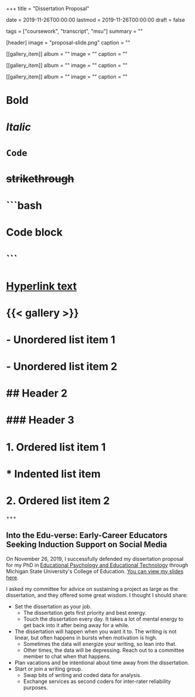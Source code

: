 +++
title = "Dissertation Proposal"

date = 2019-11-26T00:00:00
lastmod = 2019-11-26T00:00:00
draft = false

tags = ["coursework", "transcript", "msu"]
summary = ""

[header]
image = "proposal-slide.png"
caption = ""

[[gallery_item]]
album = ""
image = ""
caption = ""

[[gallery_item]]
album = ""
image = ""
caption = ""

[[gallery_item]]
album = ""
image = ""
caption = ""

# **Bold**
# *Italic*
# `Code`
# ~~strikethrough~~

# ```bash
# Code block
# ```
        
# [Hyperlink text](https://themes.gohugo.io/theme/academic/)
# {{< gallery >}}

# - Unordered list item 1
# - Unordered list item 2

# ## Header 2
# ### Header 3

# 1. Ordered list item 1
#    * Indented list item
# 2. Ordered list item 2

+++

## Into the Edu-verse: Early-Career Educators Seeking Induction Support on Social Media

On November 26, 2019, I successfully defended my dissertation proposal for my PhD in [Educational Psychology and Educational Technology](http://education.msu.edu/cepse/epet/) through Michigan State University's College of Education. [You can view my slides here](https://bretsw.github.io/dissertation-proposal/#1).

I asked my committee for advice on sustaining a project as large as the dissertation, and they offered some great wisdom. I thought I should share:
- Set the dissertation as your job. 
  - The dissertation gets first priority and best energy.
  - Touch the dissertation every day. It takes a lot of mental energy to get back into it after being away for a while.
- The dissertation will happen when you want it to. The writing is not linear, but often happens in bursts when motivation is high.
  - Sometimes the data will energize your writing, so lean into that.
  - Other times, the data will be depressing. Reach out to a committee member to chat when that happens.
- Plan vacations and be intentional about time away from the dissertation.
- Start or join a writing group.
  - Swap bits of writing and coded data for analysis.
  - Exchange services as second coders for inter-rater reliability purposes.